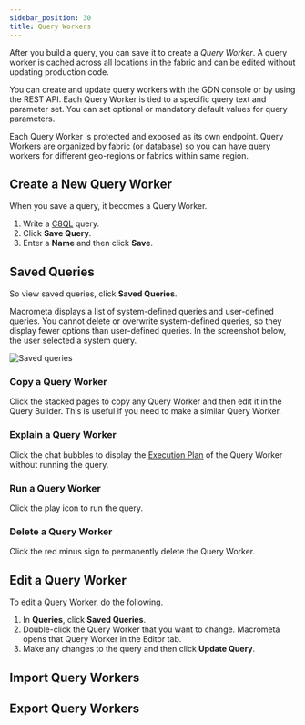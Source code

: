 ```yaml
---
sidebar_position: 30
title: Query Workers
---
```


After you build a query, you can save it to create a _Query Worker_. A query worker is cached across all locations in the fabric and can be edited without updating production code.

You can create and update query workers with the GDN console or by using the REST API. Each Query Worker is tied to a specific query text and parameter set. You can set optional or mandatory default values for query parameters.

Each Query Worker is protected and exposed as its own endpoint. Query Workers are organized by fabric (or database) so you can have query workers for different geo-regions or fabrics within same region.

## Create a New Query Worker

When you save a query, it becomes a Query Worker.

1. Write a [C8QL](../c8ql/) query.
2. Click **Save Query**.
3. Enter a **Name** and then click **Save**.

## Saved Queries

So view saved queries, click **Saved Queries**.

Macrometa displays a list of system-defined queries and user-defined queries. You cannot delete or overwrite system-defined queries, so they display fewer options than user-defined queries. In the screenshot below, the user selected a system query.

![Saved queries](/img/queries/saved-queries.png)

### Copy a Query Worker

Click the stacked pages to copy any Query Worker and then edit it in the Query Builder. This is useful if you need to make a similar Query Worker.

### Explain a Query Worker

Click the chat bubbles to display the [Execution Plan](running-queries.md#execution-plan) of the Query Worker without running the query.

### Run a Query Worker

Click the play icon to run the query.

### Delete a Query Worker

Click the red minus sign to permanently delete the Query Worker.

## Edit a Query Worker

To edit a Query Worker, do the following.

1. In **Queries**, click **Saved Queries**.
2. Double-click the Query Worker that you want to change. Macrometa opens that Query Worker in the Editor tab.
3. Make any changes to the query and then click **Update Query**.

## Import Query Workers

## Export Query Workers